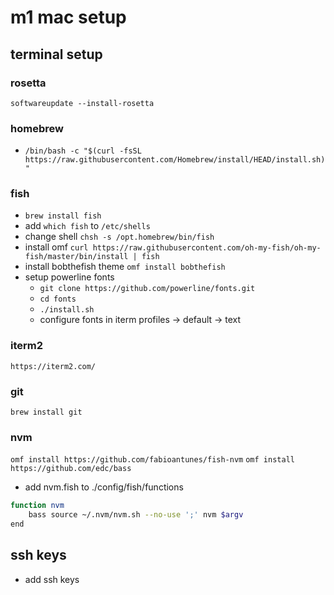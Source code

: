 # m1 mac setup

## terminal setup
### rosetta
`softwareupdate --install-rosetta`

### homebrew
- `/bin/bash -c "$(curl -fsSL https://raw.githubusercontent.com/Homebrew/install/HEAD/install.sh)"`

### fish
- `brew install fish`
- add `which fish` to `/etc/shells`
- change shell `chsh -s /opt.homebrew/bin/fish`
- install omf `curl https://raw.githubusercontent.com/oh-my-fish/oh-my-fish/master/bin/install | fish`
- install bobthefish theme `omf install bobthefish`
- setup powerline fonts
    - `git clone https://github.com/powerline/fonts.git`
    - `cd fonts`
    - `./install.sh`
    - configure fonts in iterm profiles -> default -> text

### iterm2
`https://iterm2.com/`

### git
`brew install git`

### nvm
`omf install https://github.com/fabioantunes/fish-nvm`
`omf install https://github.com/edc/bass`
- add nvm.fish to ./config/fish/functions
```bash
function nvm
    bass source ~/.nvm/nvm.sh --no-use ';' nvm $argv
end
```

## ssh keys
- add ssh keys